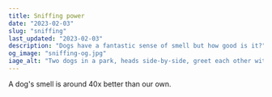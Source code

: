 ```yaml
---
title: Sniffing power
date: "2023-02-03"
slug: "sniffing"
last_updated: "2023-02-03"
description: "Dogs have a fantastic sense of smell but how good is it?"
og_image: "sniffing-og.jpg"
iage_alt: "Two dogs in a park, heads side-by-side, greet each other with a sniff."
---
```

A dog's smell is around 40x better than our own.